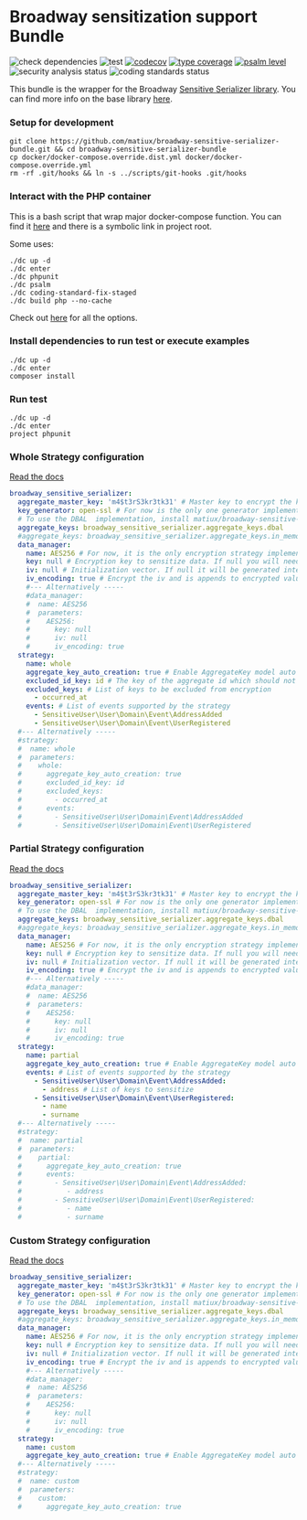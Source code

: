 Broadway sensitization support Bundle
=====

![check dependencies](https://github.com/matiux/broadway-sensitive-serializer-bundle/actions/workflows/check-dependencies.yml/badge.svg)
![test](https://github.com/matiux/broadway-sensitive-serializer-bundle/actions/workflows/tests.yml/badge.svg)
[![codecov](https://codecov.io/gh/matiux/broadway-sensitive-serializer-bundle/branch/master/graph/badge.svg)](https://codecov.io/gh/matiux/broadway-sensitive-serializer-bundle)
[![type coverage](https://shepherd.dev/github/matiux/broadway-sensitive-serializer-bundle/coverage.svg)](https://shepherd.dev/github/matiux/broadway-sensitive-serializer-bundle)
[![psalm level](https://shepherd.dev/github/matiux/broadway-sensitive-serializer-bundle/level.svg)](https://shepherd.dev/github/matiux/broadway-sensitive-serializer-bundle)
![security analysis status](https://github.com/matiux/broadway-sensitive-serializer-bundle/actions/workflows/security-analysis.yml/badge.svg)
![coding standards status](https://github.com/matiux/broadway-sensitive-serializer-bundle/actions/workflows/coding-standards.yml/badge.svg)

This bundle is the wrapper for the Broadway [Sensitive Serializer library](https://github.com/matiux/broadway-sensitive-serializer).
You can find more info on the base library [here](https://github.com/matiux/broadway-sensitive-serializer/wiki).

### Setup for development

```shell
git clone https://github.com/matiux/broadway-sensitive-serializer-bundle.git && cd broadway-sensitive-serializer-bundle
cp docker/docker-compose.override.dist.yml docker/docker-compose.override.yml
rm -rf .git/hooks && ln -s ../scripts/git-hooks .git/hooks
```

### Interact with the PHP container
This is a bash script that wrap major docker-compose function. You can find it [here](./docker/dc.sh) and there is a symbolic link in project root.

Some uses:
```shell
./dc up -d
./dc enter
./dc phpunit
./dc psalm
./dc coding-standard-fix-staged
./dc build php --no-cache
```
Check out [here](./docker/dc.sh) for all the options.

### Install dependencies to run test or execute examples
```shell
./dc up -d
./dc enter
composer install
```

### Run test
```shell
./dc up -d
./dc enter
project phpunit
```

### Whole Strategy configuration
[Read the docs](https://github.com/matiux/broadway-sensitive-serializer/wiki/%5BIT%5D-3.Moduli#whole-strategy)

```yaml
broadway_sensitive_serializer:
  aggregate_master_key: 'm4$t3rS3kr3tk31' # Master key to encrypt the keys of aggregates. Get it from an external service or environment variable
  key_generator: open-ssl # For now is the only one generator implemented
  # To use the DBAL  implementation, install matiux/broadway-sensitive-serializer-dbal package with composer
  aggregate_keys: broadway_sensitive_serializer.aggregate_keys.dbal
  #aggregate_keys: broadway_sensitive_serializer.aggregate_keys.in_memory # Default implementation, of little use outside of testing
  data_manager:
    name: AES256 # For now, it is the only encryption strategy implemented
    key: null # Encryption key to sensitize data. If null you will need to pass the key at runtime. This is the convenient way, check out the examples and wiki on main library
    iv: null # Initialization vector. If null it will be generated internally and iv_encoding must be set to true. This is the convenient way, check out the examples and wiki on main library
    iv_encoding: true # Encrypt the iv and is appends to encrypted value. It makes sense to set it to true if the iv option is set to null. This is the convenient way, check out the examples and wiki on main library
    #--- Alternatively -----
    #data_manager:
    #  name: AES256
    #  parameters:
    #    AES256:
    #      key: null
    #      iv: null
    #      iv_encoding: true
  strategy:
    name: whole
    aggregate_key_auto_creation: true # Enable AggregateKey model auto creation. This is the convenient way, check out the examples and wiki on main library
    excluded_id_key: id # The key of the aggregate id which should not be encrypted
    excluded_keys: # List of keys to be excluded from encryption
      - occurred_at
    events: # List of events supported by the strategy
      - SensitiveUser\User\Domain\Event\AddressAdded
      - SensitiveUser\User\Domain\Event\UserRegistered
  #--- Alternatively -----
  #strategy:
  #  name: whole
  #  parameters:
  #    whole:
  #      aggregate_key_auto_creation: true
  #      excluded_id_key: id
  #      excluded_keys:
  #        - occurred_at
  #      events:
  #        - SensitiveUser\User\Domain\Event\AddressAdded
  #        - SensitiveUser\User\Domain\Event\UserRegistered
```

### Partial Strategy configuration
[Read the docs](https://github.com/matiux/broadway-sensitive-serializer/wiki/%5BIT%5D-3.Moduli#partial-strategy)
```yaml
broadway_sensitive_serializer:
  aggregate_master_key: 'm4$t3rS3kr3tk31' # Master key to encrypt the keys of aggregates. Get it from an external service or environment variable
  key_generator: open-ssl # For now is the only one generator implemented
  # To use the DBAL  implementation, install matiux/broadway-sensitive-serializer-dbal package with composer
  aggregate_keys: broadway_sensitive_serializer.aggregate_keys.dbal
  #aggregate_keys: broadway_sensitive_serializer.aggregate_keys.in_memory # Default implementation, of little use outside of testing
  data_manager:
    name: AES256 # For now, it is the only encryption strategy implemented
    key: null # Encryption key to sensitize data. If null you will need to pass the key at runtime. This is the convenient way, check out the examples and wiki on main library
    iv: null # Initialization vector. If null it will be generated internally and iv_encoding must be set to true. This is the convenient way, check out the examples and wiki on main library
    iv_encoding: true # Encrypt the iv and is appends to encrypted value. It makes sense to set it to true if the iv option is set to null. This is the convenient way, check out the examples and wiki on main library
    #--- Alternatively -----
    #data_manager:
    #  name: AES256
    #  parameters:
    #    AES256:
    #      key: null
    #      iv: null
    #      iv_encoding: true
  strategy:
    name: partial
    aggregate_key_auto_creation: true # Enable AggregateKey model auto creation. This is the convenient way, check out the examples and wiki on main library
    events: # List of events supported by the strategy
      - SensitiveUser\User\Domain\Event\AddressAdded:
        - address # List of keys to sensitize
      - SensitiveUser\User\Domain\Event\UserRegistered:
        - name
        - surname
  #--- Alternatively -----
  #strategy:
  #  name: partial
  #  parameters:
  #    partial:
  #      aggregate_key_auto_creation: true
  #      events:
  #        - SensitiveUser\User\Domain\Event\AddressAdded:
  #           - address
  #        - SensitiveUser\User\Domain\Event\UserRegistered:
  #           - name
  #           - surname
```

### Custom Strategy configuration
[Read the docs](https://github.com/matiux/broadway-sensitive-serializer/wiki/%5BIT%5D-3.Moduli#custom-strategy)
```yaml
broadway_sensitive_serializer:
  aggregate_master_key: 'm4$t3rS3kr3tk31' # Master key to encrypt the keys of aggregates. Get it from an external service or environment variable
  key_generator: open-ssl # For now is the only one generator implemented
  # To use the DBAL  implementation, install matiux/broadway-sensitive-serializer-dbal package with composer
  aggregate_keys: broadway_sensitive_serializer.aggregate_keys.dbal
  #aggregate_keys: broadway_sensitive_serializer.aggregate_keys.in_memory # Default implementation, of little use outside of testing
  data_manager:
    name: AES256 # For now, it is the only encryption strategy implemented
    key: null # Encryption key to sensitize data. If null you will need to pass the key at runtime. This is the convenient way, check out the examples and wiki on main library
    iv: null # Initialization vector. If null it will be generated internally and iv_encoding must be set to true. This is the convenient way, check out the examples and wiki on main library
    iv_encoding: true # Encrypt the iv and is appends to encrypted value. It makes sense to set it to true if the iv option is set to null. This is the convenient way, check out the examples and wiki on main library
    #--- Alternatively -----
    #data_manager:
    #  name: AES256
    #  parameters:
    #    AES256:
    #      key: null
    #      iv: null
    #      iv_encoding: true
  strategy:
    name: custom
    aggregate_key_auto_creation: true # Enable AggregateKey model auto creation. This is the convenient way, check out the examples and wiki on main library
  #--- Alternatively -----
  #strategy:
  #  name: custom
  #  parameters:
  #    custom:
  #      aggregate_key_auto_creation: true
```